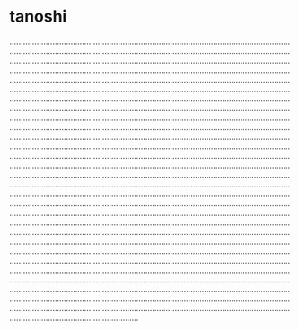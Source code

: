 # tanoshi

.....................................................................................................................................................................................................................................................................................................................................................................................................................................................................................................................................................................................................................................................................................................................................................................................................................................................................................................................................................................................................................................................................................................................................................................................................................................................................................................................................................................................................................................................................................................................................................................................................................................................................................................................................................................................................................................................................................................................................................................................................................................................................................................................................................................................................................................................................................................................................................................................................................................................................................................................................................................................................................................................................................................................................................................................................................................................................................................................................................................................................................................................................................................................................................................................................................................................................................................................................................................................................................................................................................................................................................................................................................................................................................................................................................................................................